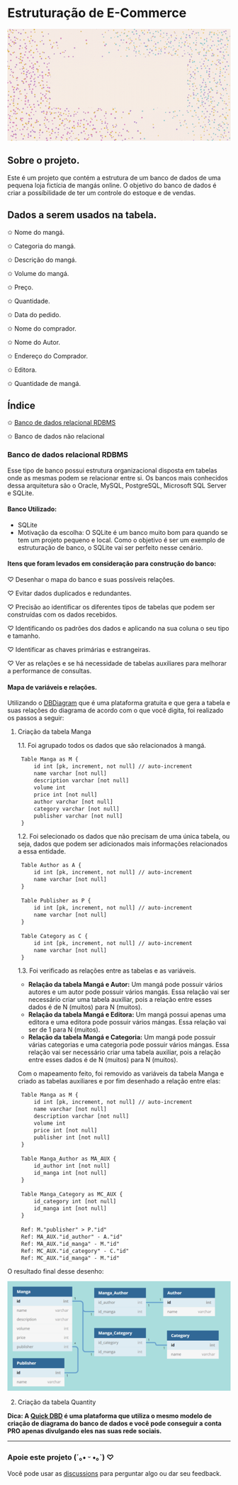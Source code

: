 # Estruturação de E-Commerce

![imagem com animação e estrela no fundo e um texto dizendo database e-commerce structuration](https://github.com/hi-hi-ray/ecommerce-structuration/blob/main/src/images/Cover%20Database%20Animated.gif)

## Sobre o projeto.
Este é um projeto que contém a estrutura de um banco de dados de uma pequena loja fictícia de mangás online. O objetivo do banco de dados é criar a possíbilidade de ter um controle do estoque e de vendas.

## Dados a serem usados na tabela.
✩ Nome do mangá.

✩ Categoria do mangá.

✩ Descrição do mangá.

✩ Volume do mangá.

✩ Preço.

✩ Quantidade.

✩ Data do pedido.

✩ Nome do comprador.

✩ Nome do Autor.

✩ Endereço do Comprador.

✩ Editora.

✩ Quantidade de mangá.

## Índice
✩ [Banco de dados relacional RDBMS](#banco-de-dados-relacional-rdbms)

✩ Banco de dados não relacional

### Banco de dados relacional RDBMS
Esse tipo de banco possui estrutura organizacional disposta em tabelas onde as mesmas podem se relacionar entre si. Os bancos mais conhecidos dessa arquitetura são o Oracle, MySQL, PostgreSQL, Microsoft SQL Server e SQLite.

#### Banco Utilizado:
- SQLite
- Motivação da escolha: O SQLite é um banco muito bom para quando se tem um projeto pequeno e local. Como o objetivo é ser um exemplo de estruturação de banco, o SQLite vai ser perfeito nesse cenário.

#### Itens que foram levados em consideração para construção do banco:
♡ Desenhar o mapa do banco e suas possíveis relações.

♡ Evitar dados duplicados e redundantes.

♡ Precisão ao identificar os diferentes tipos de tabelas que podem ser construídas com os dados recebidos. 

♡ Identificando os padrões dos dados e aplicando na sua coluna o seu tipo e tamanho.

♡ Identificar as chaves primárias e estrangeiras.

♡ Ver as relações e se há necessidade de tabelas auxiliares para melhorar a performance de consultas. 

#### Mapa de variáveis e relações.

Utilizando o [DBDiagram](https://dbdiagram.io/) que é uma plataforma gratuita e que gera a tabela e suas relações do diagrama de acordo com o que você digita, foi realizado os passos a seguir:

1.  Criação da tabela Manga

    1.1. Foi agrupado todos os dados que são relacionados à mangá.

       ```
        Table Manga as M {
            id int [pk, increment, not null] // auto-increment
            name varchar [not null]
            description varchar [not null]
            volume int 
            price int [not null]
            author varchar [not null]
            category varchar [not null]
            publisher varchar [not null]
        }
       ```
    
    1.2. Foi selecionado os dados que não precisam de uma única tabela, ou seja, dados que podem ser adicionados mais informações relacionados a essa entidade.

       ```
        Table Author as A {
            id int [pk, increment, not null] // auto-increment
            name varchar [not null]
        }

        Table Publisher as P {
            id int [pk, increment, not null] // auto-increment
            name varchar [not null]
        }

        Table Category as C {
            id int [pk, increment, not null] // auto-increment
            name varchar [not null]
        }
       ```
            
    1.3. Foi verificado as relações entre as tabelas e as variáveis.

       + **Relação da tabela Mangá e Autor:** Um mangá pode possuir vários autores e um autor pode possuir vários mangás. Essa relação vai ser necessário criar uma tabela auxiliar, pois a relação entre esses dados é de N (muitos) para N (muitos).
       + **Relação da tabela Mangá e Editora:** Um mangá possui apenas uma editora e uma editora pode possuir vários mángas. Essa relação vai ser de 1 para N (muitos).
       + **Relação da tabela Mangá e Categoria:** Um mangá pode possuir várias categorias e uma categoria pode possuir vários mángas. Essa relação vai ser necessário criar uma tabela auxiliar, pois a relação entre esses dados é de N (muitos) para N (muitos).

       Com o mapeamento feito, foi removido as variáveis da tabela Manga e criado as tabelas auxiliares e por fim desenhado a relação entre elas:
        
       ```
        Table Manga as M {
            id int [pk, increment, not null] // auto-increment
            name varchar [not null]
            description varchar [not null]
            volume int 
            price int [not null]
            publisher int [not null]
        }

        Table Manga_Author as MA_AUX {
            id_author int [not null]
            id_manga int [not null]
        }

        Table Manga_Category as MC_AUX {
            id_category int [not null]
            id_manga int [not null]
        }

        Ref: M."publisher" > P."id"
        Ref: MA_AUX."id_author" - A."id"
        Ref: MA_AUX."id_manga" - M."id"
        Ref: MC_AUX."id_category" - C."id"
        Ref: MC_AUX."id_manga" - M."id"
       ``` 

O resultado final desse desenho:

![imagem com o desenho da tabela mangá e suas relações](https://github.com/hi-hi-ray/ecommerce-structuration/blob/main/src/images/manga-table-rdbms.PNG)

2.  Criação da tabela Quantity



__Dica: A [Quick DBD](https://www.quickdatabasediagrams.com/) é uma plataforma que utiliza o mesmo modelo de criação de diagrama do banco de dados e você pode conseguir a conta PRO apenas divulgando eles nas suas rede sociais.__



---
### Apoie este projeto (´｡• ᵕ •｡`) ♡
Você pode usar as [discussions](https://github.com/hi-hi-ray/ecommerce-structuration/discussions) para perguntar algo ou dar seu feedback.
